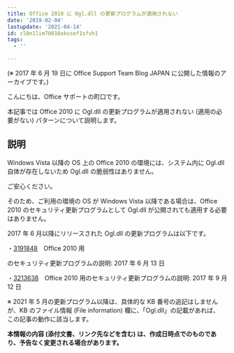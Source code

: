 ```yaml
---
title: Office 2010 に Ogl.dll の更新プログラムが適用されない
date: '2019-02-04'
lastupdate: '2021-04-14'
id: cl0n1lim70016okvsef1sfvh1
tags:
  - ''

---
```


(※ 2017 年 6 月 19 日に Office Support Team Blog JAPAN に公開した情報のアーカイブです。)

こんにちは、Office サポートの町口です。  

本記事では Office 2010 に Ogl.dll の更新プログラムが適用されない (適用の必要がない) パターンについて説明します。

  
  
  

**説明**
------

  

Windows Vista 以降の OS 上の Office 2010 の環境には、システム内に Ogl.dll 自体が存在しないため Ogl.dll の脆弱性はありません。  

ご安心ください。  

そのため、ご利用の環境の OS が Windows Vista 以降である場合は、Office 2010 のセキュリティ更新プログラムとして Ogl.dll が公開されても適用する必要はありません。

  

  

2017 年 6 月以降にリリースされた Ogl.dll の更新プログラムは以下です。

  

・[3191848](https://support.microsoft.com/ja-jp/help/3191848/descriptionofthesecurityupdateforoffice2010june13,2017)　Office 2010 用

のセキュリティ更新プログラムの説明: 2017 年 6 月 13 日  

・[3213638](https://support.microsoft.com/ja-jp/help/3213638/descriptionofthesecurityupdateforoffice2010september12-2017)　Office 2010 用のセキュリティ更新プログラムの説明: 2017 年 9 月 12 日

※ 2021 年 5 月の更新プログラム以降は、具体的な KB 番号の追記はしませんが、KB のファイル情報 (File information) 欄に、「Ogl.dll」の記載があれば、  
この記事の動作に該当します。  

  

  

**本情報の内容 (添付文書、リンク先などを含む) は、作成日時点でのものであり、予告なく変更される場合があります。**